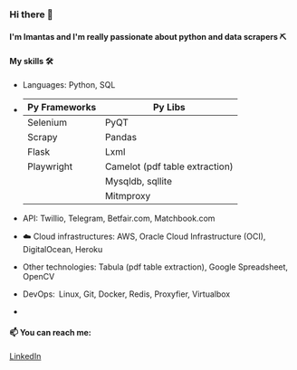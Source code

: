 ### Hi there 👋

#### I'm Imantas and I'm really passionate about python and data scrapers ⛏️

#### My skills 🛠️
* Languages: Python, SQL
* 
    | Py Frameworks |    Py Libs                     |
    | ------------- | ------------------------------ |
    | Selenium      | PyQT                           |
    | Scrapy        | Pandas                         |
    | Flask         | Lxml                           |
    | Playwright    | Camelot (pdf table extraction) |
    |               | Mysqldb, sqllite               |
    |               | Mitmproxy                      |


* API: Twillio, Telegram, Betfair.com, Matchbook.com
* ☁️ Cloud infrastructures: AWS, Oracle Cloud Infrastructure (OCI), DigitalOcean, Heroku
* Other technologies: Tabula (pdf table extraction), Google Spreadsheet, OpenCV
* DevOps: Linux, Git, Docker, Redis, Proxyfier, Virtualbox
* 
#### 📫 You can reach me:
[LinkedIn](https://www.linkedin.com/in/imantas-šateika-178248243)

<!--
**stumm148/stumm148** is a ✨ _special_ ✨ repository because its `README.md` (this file) appears on your GitHub profile.

Here are some ideas to get you started:

- 🔭 I’m currently working on ...
- 🌱 I’m currently learning ...
- 👯 I’m looking to collaborate on ...
- 🤔 I’m looking for help with ...
- 💬 Ask me about ...
- 📫 How to reach me: ...
- 😄 Pronouns: ...
- ⚡ Fun fact: ...
-->
